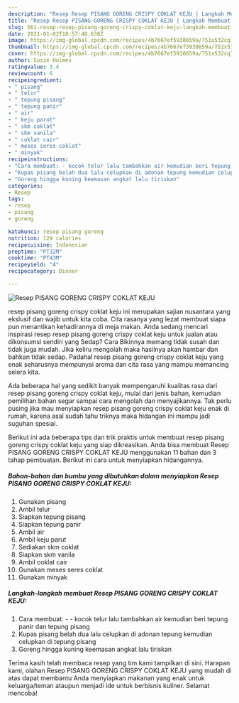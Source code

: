 ```yaml
---
description: "Resep Resep PISANG GORENG CRISPY COKLAT KEJU | Langkah Membuat Resep PISANG GORENG CRISPY COKLAT KEJU Yang Lezat Sekali"
title: "Resep Resep PISANG GORENG CRISPY COKLAT KEJU | Langkah Membuat Resep PISANG GORENG CRISPY COKLAT KEJU Yang Lezat Sekali"
slug: 561-resep-resep-pisang-goreng-crispy-coklat-keju-langkah-membuat-resep-pisang-goreng-crispy-coklat-keju-yang-lezat-sekali
date: 2021-01-02T18:57:48.638Z
image: https://img-global.cpcdn.com/recipes/4b7667ef5938659a/751x532cq70/resep-pisang-goreng-crispy-coklat-keju-foto-resep-utama.jpg
thumbnail: https://img-global.cpcdn.com/recipes/4b7667ef5938659a/751x532cq70/resep-pisang-goreng-crispy-coklat-keju-foto-resep-utama.jpg
cover: https://img-global.cpcdn.com/recipes/4b7667ef5938659a/751x532cq70/resep-pisang-goreng-crispy-coklat-keju-foto-resep-utama.jpg
author: Susie Holmes
ratingvalue: 3.4
reviewcount: 6
recipeingredient:
- " pisang"
- " telur"
- " tepung pisang"
- " tepung panir"
- " air"
- " keju parut"
- " skm coklat"
- " skm vanila"
- " coklat cair"
- " meses seres coklat"
- " minyak"
recipeinstructions:
- "Cara membuat: - kocok telur lalu tambahkan air kemudian beri tepung panir dan tepung pisang"
- "Kupas pisang belah dua lalu celupkan di adonan tepung kemudian celupkan di tepung pisang"
- "Goreng hingga kuning keemasan angkat lalu tiriskan"
categories:
- Resep
tags:
- resep
- pisang
- goreng

katakunci: resep pisang goreng 
nutrition: 129 calories
recipecuisine: Indonesian
preptime: "PT32M"
cooktime: "PT43M"
recipeyield: "4"
recipecategory: Dinner

---
```



![Resep PISANG GORENG CRISPY COKLAT KEJU](https://img-global.cpcdn.com/recipes/4b7667ef5938659a/751x532cq70/resep-pisang-goreng-crispy-coklat-keju-foto-resep-utama.jpg)


resep pisang goreng crispy coklat keju ini merupakan sajian nusantara yang ekslusif dan wajib untuk kita coba. Cita rasanya yang lezat membuat siapa pun menantikan kehadirannya di meja makan.
Anda sedang mencari inspirasi resep resep pisang goreng crispy coklat keju untuk jualan atau dikonsumsi sendiri yang Sedap? Cara Bikinnya memang tidak susah dan tidak juga mudah. Jika keliru mengolah maka hasilnya akan hambar dan bahkan tidak sedap. Padahal resep pisang goreng crispy coklat keju yang enak seharusnya mempunyai aroma dan cita rasa yang mampu memancing selera kita.



Ada beberapa hal yang sedikit banyak mempengaruhi kualitas rasa dari resep pisang goreng crispy coklat keju, mulai dari jenis bahan, kemudian pemilihan bahan segar sampai cara mengolah dan menyajikannya. Tak perlu pusing jika mau menyiapkan resep pisang goreng crispy coklat keju enak di rumah, karena asal sudah tahu triknya maka hidangan ini mampu jadi suguhan spesial.


Berikut ini ada beberapa tips dan trik praktis untuk membuat resep pisang goreng crispy coklat keju yang siap dikreasikan. Anda bisa membuat Resep PISANG GORENG CRISPY COKLAT KEJU menggunakan 11 bahan dan 3 tahap pembuatan. Berikut ini cara untuk menyiapkan hidangannya.

<!--inarticleads1-->

##### Bahan-bahan dan bumbu yang dibutuhkan dalam menyiapkan Resep PISANG GORENG CRISPY COKLAT KEJU:

1. Gunakan  pisang
1. Ambil  telur
1. Siapkan  tepung pisang
1. Siapkan  tepung panir
1. Ambil  air
1. Ambil  keju parut
1. Sediakan  skm coklat
1. Siapkan  skm vanila
1. Ambil  coklat cair
1. Gunakan  meses seres coklat
1. Gunakan  minyak




<!--inarticleads2-->

##### Langkah-langkah membuat Resep PISANG GORENG CRISPY COKLAT KEJU:

1. Cara membuat: - - kocok telur lalu tambahkan air kemudian beri tepung panir dan tepung pisang
1. Kupas pisang belah dua lalu celupkan di adonan tepung kemudian celupkan di tepung pisang
1. Goreng hingga kuning keemasan angkat lalu tiriskan




Terima kasih telah membaca resep yang tim kami tampilkan di sini. Harapan kami, olahan Resep PISANG GORENG CRISPY COKLAT KEJU yang mudah di atas dapat membantu Anda menyiapkan makanan yang enak untuk keluarga/teman ataupun menjadi ide untuk berbisnis kuliner. Selamat mencoba!

